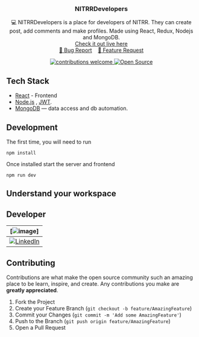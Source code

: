 <!-- # NITRRDevelopers
Connect with developers of NITRR


### Built With

* NodeJS
* ReactJS and Redux

Link: https://nitrr-developers.herokuapp.com
 -->
 
 <!-- PROJECT LOGO -->
<br />
<p align="center">
  <h3 align="center">NITRRDevelopers</h3>
  <p align="center">
    💻 NITRRDevelopers is a place for developers of NITRR. They can create post, add comments and make profiles. Made using React, Redux, Nodejs and MongoDB. 
    <br />
   <a href="https://nitrr-developers.herokuapp.com/"> Check it out live here </a>
    <br />
    <a href="https://github.com/Anirudh906/NITRRDevelopers/issues/new?assignees=&labels=&template=bug_report.md&title=">🐞 Bug Report</a> &nbsp;&nbsp;
    <a href="https://github.com/Anirudh906/NITRRDevelopers/issues/new?assignees=&labels=&template=feature_request.md&title=">📢 Feature Request</a>
    <br />
  </p>
<p align="center">
<a href="https://github.com/Anirudh906/NITRRDevelopers/issues">
    <img src="https://img.shields.io/badge/contributions-welcome-brightgreen.svg?style=flat" alt="contributions welcome">
</a>
<a href="#">
    <img src="https://badges.frapsoft.com/os/v1/open-source.svg?v=103" alt="Open Source">
</a>
</p>
</p>

## Tech Stack

* [React](https://reactjs.org/) - Frontend
* [Node.js](https://nodejs.org/en/) , [JWT](https://jwt.io/).
* [MongoDB](https://www.mongodb.com/) — data access and db automation.



## Development


The first time, you will need to run

```
npm install
```
Once installed start the server and frontend

```
npm run dev
```

## Understand your workspace

## Developer 
| [![image](https://avatars.githubusercontent.com/u/40207836?s=400&u=964128a15a369db95b659bf8a34a16ef6ca9212f&v=4)]|
|:-:|
| [![LinkedIn](https://icons.iconarchive.com/icons/danleech/simple/32/linkedin-icon.png)](https://www.linkedin.com/in/anirudha-shivarkar-9a4818193/) 

<!-- CONTRIBUTING -->
## Contributing

Contributions are what make the open source community such an amazing place to be learn, inspire, and create. Any contributions you make are **greatly appreciated**.

1. Fork the Project
2. Create your Feature Branch (`git checkout -b feature/AmazingFeature`)
3. Commit your Changes (`git commit -m 'Add some AmazingFeature'`)
4. Push to the Branch (`git push origin feature/AmazingFeature`)
5. Open a Pull Request

<!-- LICENSE -->
<!-- ## License

Distributed under the MIT License. See `LICENSE` for more information. -->
